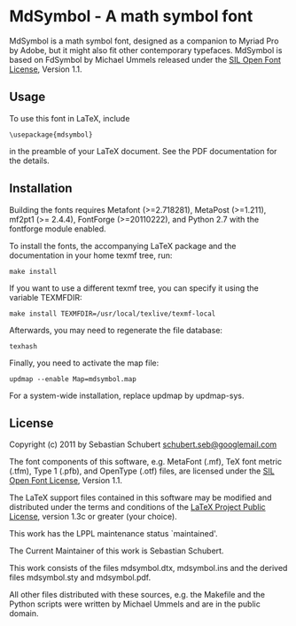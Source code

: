 MdSymbol - A math symbol font
=============================

MdSymbol is a math symbol font, designed as a companion to Myriad Pro
by Adobe, but it might also fit other contemporary typefaces. MdSymbol
is based on FdSymbol by Michael Ummels released under the [SIL Open
Font License][OFL], Version 1.1.


Usage
-----

To use this font in LaTeX, include

    \usepackage{mdsymbol}

in the preamble of your LaTeX document. See the PDF documentation for
the details.

Installation
------------

Building the fonts requires Metafont (>=2.718281), MetaPost (>=1.211),
mf2pt1 (>= 2.4.4), FontForge (>=20110222), and Python 2.7 with the fontforge
module enabled.

To install the fonts, the accompanying LaTeX package and the documentation
in your home texmf tree, run:

    make install

If you want to use a different texmf tree, you can specify it using the
variable TEXMFDIR:

    make install TEXMFDIR=/usr/local/texlive/texmf-local

Afterwards, you may need to regenerate the file database:

    texhash

Finally, you need to activate the map file:

    updmap --enable Map=mdsymbol.map

For a system-wide installation, replace updmap by updmap-sys.

License
-------

Copyright (c) 2011 by Sebastian Schubert <schubert.seb@googlemail.com>

The font components of this software, e.g. MetaFont (.mf), TeX font metric
(.tfm), Type 1 (.pfb), and OpenType (.otf) files, are licensed under the
[SIL Open Font License][OFL], Version 1.1.

[OFL]: http://scripts.sil.org/OFL

The LaTeX support files contained in this software may be modified and
distributed under the terms and conditions of the
[LaTeX Project Public License][LPPL], version 1.3c or greater (your choice).

[LPPL]: http://www.latex-project.org/lppl/

This work has the LPPL maintenance status `maintained'.

The Current Maintainer of this work is Sebastian Schubert.

This work consists of the files mdsymbol.dtx, mdsymbol.ins
and the derived files mdsymbol.sty and mdsymbol.pdf.

All other files distributed with these sources, e.g. the Makefile and
the Python scripts were written by Michael Ummels and are in the
public domain.
